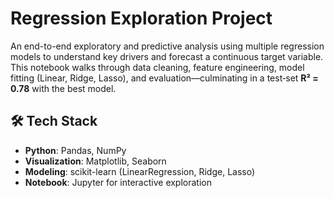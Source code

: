# Regression Exploration Project

An end-to-end exploratory and predictive analysis using multiple regression models to understand key drivers and forecast a continuous target variable. This notebook walks through data cleaning, feature engineering, model fitting (Linear, Ridge, Lasso), and evaluation—culminating in a test‐set **R² = 0.78** with the best model.

## 🛠️ Tech Stack

- **Python**: Pandas, NumPy  
- **Visualization**: Matplotlib, Seaborn  
- **Modeling**: scikit-learn (LinearRegression, Ridge, Lasso)  
- **Notebook**: Jupyter for interactive exploration  
